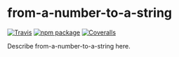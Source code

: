 # from-a-number-to-a-string

[![Travis][build-badge]][build]
[![npm package][npm-badge]][npm]
[![Coveralls][coveralls-badge]][coveralls]

Describe from-a-number-to-a-string here.

[build-badge]: https://img.shields.io/travis/user/repo/master.png?style=flat-square
[build]: https://travis-ci.org/user/repo

[npm-badge]: https://img.shields.io/npm/v/npm-package.png?style=flat-square
[npm]: https://www.npmjs.org/package/npm-package

[coveralls-badge]: https://img.shields.io/coveralls/user/repo/master.png?style=flat-square
[coveralls]: https://coveralls.io/github/user/repo
